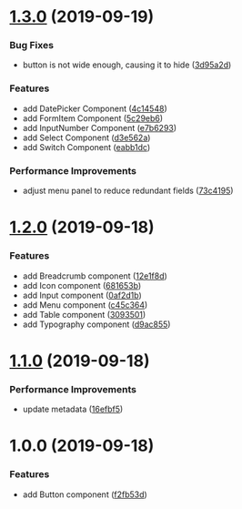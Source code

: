 # [1.3.0](https://github.com/tolerance-go/ant-design-framer/compare/v1.2.0...v1.3.0) (2019-09-19)


### Bug Fixes

* button is not wide enough, causing it to hide ([3d95a2d](https://github.com/tolerance-go/ant-design-framer/commit/3d95a2d))


### Features

* add DatePicker Component ([4c14548](https://github.com/tolerance-go/ant-design-framer/commit/4c14548))
* add FormItem Component ([5c29eb6](https://github.com/tolerance-go/ant-design-framer/commit/5c29eb6))
* add InputNumber Component ([e7b6293](https://github.com/tolerance-go/ant-design-framer/commit/e7b6293))
* add Select Component ([d3e562a](https://github.com/tolerance-go/ant-design-framer/commit/d3e562a))
* add Switch Component ([eabb1dc](https://github.com/tolerance-go/ant-design-framer/commit/eabb1dc))


### Performance Improvements

* adjust menu panel to reduce redundant fields ([73c4195](https://github.com/tolerance-go/ant-design-framer/commit/73c4195))



# [1.2.0](https://github.com/tolerance-go/ant-design-framer/compare/v1.1.0...v1.2.0) (2019-09-18)


### Features

* add Breadcrumb component ([12e1f8d](https://github.com/tolerance-go/ant-design-framer/commit/12e1f8d))
* add Icon component ([681653b](https://github.com/tolerance-go/ant-design-framer/commit/681653b))
* add Input component ([0af2d1b](https://github.com/tolerance-go/ant-design-framer/commit/0af2d1b))
* add Menu component ([c45c364](https://github.com/tolerance-go/ant-design-framer/commit/c45c364))
* add Table component ([3093501](https://github.com/tolerance-go/ant-design-framer/commit/3093501))
* add Typography component ([d9ac855](https://github.com/tolerance-go/ant-design-framer/commit/d9ac855))



# [1.1.0](https://github.com/tolerance-go/ant-design-framer/compare/v1.0.0...v1.1.0) (2019-09-18)


### Performance Improvements

* update metadata ([16efbf5](https://github.com/tolerance-go/ant-design-framer/commit/16efbf5))



# 1.0.0 (2019-09-18)


### Features

* add Button component ([f2fb53d](https://github.com/tolerance-go/ant-design-framer/commit/f2fb53d))



